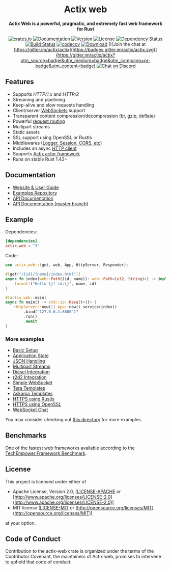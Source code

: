 <div align="center">
  <h1>Actix web</h1>
  <p>
    <strong>Actix Web is a powerful, pragmatic, and extremely fast web framework for Rust</strong>
  </p>
  <p>

[![crates.io](https://img.shields.io/crates/v/actix-web?label=latest)](https://crates.io/crates/actix-web)
[![Documentation](https://docs.rs/actix-web/badge.svg?version=3.3.2)](actix_web)
[![Version](https://img.shields.io/badge/rustc-1.42+-ab6000.svg)](https://blog.rust-lang.org/2020/03/12/Rust-1.42.html)
![License](https://img.shields.io/crates/l/actix-web.svg)
[![Dependency Status](https://deps.rs/crate/actix-web/3.3.2/status.svg)](https://deps.rs/crate/actix-web/3.3.2)
<br />
[![Build Status](https://travis-ci.org/actix/actix-web.svg?branch=master)](https://travis-ci.org/actix/actix-web) 
[![codecov](https://codecov.io/gh/actix/actix-web/branch/master/graph/badge.svg)](https://codecov.io/gh/actix/actix-web) 
[![Download](https://img.shields.io/crates/d/actix-web.svg)](https://crates.io/crates/actix-web)
[![Join the chat at https://gitter.im/actix/actix](https://badges.gitter.im/actix/actix.svg)](https://gitter.im/actix/actix?utm_source=badge&utm_medium=badge&utm_campaign=pr-badge&utm_content=badge)
[![Chat on Discord](https://img.shields.io/discord/771444961383153695?label=chat&logo=discord)](https://discord.gg/NWpN5mmg3x)

  </p>
</div>

## Features

* Supports *HTTP/1.x* and *HTTP/2*
* Streaming and pipelining
* Keep-alive and slow requests handling
* Client/server [WebSockets](https://actix.rs/docs/websockets/) support
* Transparent content compression/decompression (br, gzip, deflate)
* Powerful [request routing](https://actix.rs/docs/url-dispatch/)
* Multipart streams
* Static assets
* SSL support using OpenSSL or Rustls
* Middlewares ([Logger, Session, CORS, etc](https://actix.rs/docs/middleware/))
* Includes an async [HTTP client](https://actix.rs/actix-web/actix_web/client/index.html)
* Supports [Actix actor framework](https://github.com/actix/actix)
* Runs on stable Rust 1.42+

## Documentation

* [Website & User Guide](https://actix.rs)
* [Examples Repository](https://github.com/actix/examples)
* [API Documentation](actix_web)
* [API Documentation (master branch)](https://actix.rs/actix-web/actix_web)

## Example

Dependencies:

```toml
[dependencies]
actix-web = "3"
```

Code:

```rust
use actix_web::{get, web, App, HttpServer, Responder};

#[get("/{id}/{name}/index.html")]
async fn index(web::Path((id, name)): web::Path<(u32, String)>) -> impl Responder {
    format!("Hello {}! id:{}", name, id)
}

#[actix_web::main]
async fn main() -> std::io::Result<()> {
    HttpServer::new(|| App::new().service(index))
        .bind("127.0.0.1:8080")?
        .run()
        .await
}
```

### More examples

* [Basic Setup](https://github.com/actix/examples/tree/master/basics/)
* [Application State](https://github.com/actix/examples/tree/master/state/)
* [JSON Handling](https://github.com/actix/examples/tree/master/json/)
* [Multipart Streams](https://github.com/actix/examples/tree/master/multipart/)
* [Diesel Integration](https://github.com/actix/examples/tree/master/diesel/)
* [r2d2 Integration](https://github.com/actix/examples/tree/master/r2d2/)
* [Simple WebSocket](https://github.com/actix/examples/tree/master/websocket/)
* [Tera Templates](https://github.com/actix/examples/tree/master/template_tera/)
* [Askama Templates](https://github.com/actix/examples/tree/master/template_askama/)
* [HTTPS using Rustls](https://github.com/actix/examples/tree/master/rustls/)
* [HTTPS using OpenSSL](https://github.com/actix/examples/tree/master/openssl/)
* [WebSocket Chat](https://github.com/actix/examples/tree/master/websocket-chat/)

You may consider checking out
[this directory](https://github.com/actix/examples/tree/master/) for more examples.

## Benchmarks

One of the fastest web frameworks available according to the
[TechEmpower Framework Benchmark](https://www.techempower.com/benchmarks/#section=data-r19).

## License

This project is licensed under either of

* Apache License, Version 2.0, ([LICENSE-APACHE](LICENSE-APACHE) or
  [http://www.apache.org/licenses/LICENSE-2.0](http://www.apache.org/licenses/LICENSE-2.0))
* MIT license ([LICENSE-MIT](LICENSE-MIT) or
  [http://opensource.org/licenses/MIT](http://opensource.org/licenses/MIT))

at your option.

## Code of Conduct

Contribution to the actix-web crate is organized under the terms of the Contributor Covenant, the
maintainers of Actix web, promises to intervene to uphold that code of conduct.
